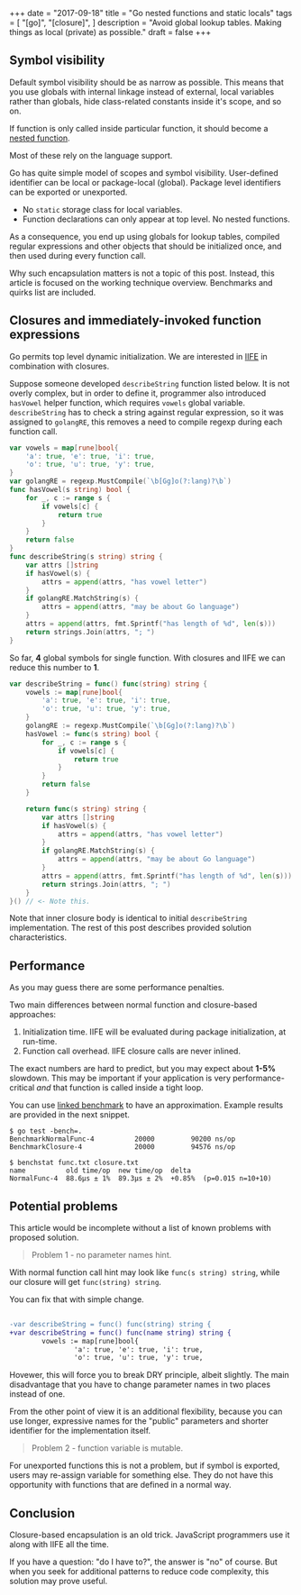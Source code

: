+++
date = "2017-09-18"
title = "Go nested functions and static locals"
tags = [
    "[go]",
    "[closure]",
]
description = "Avoid global lookup tables. Making things as local (private) as possible."
draft = false
+++

## Symbol visibility

Default symbol visibility should be as narrow as possible.
This means that you use globals with internal linkage instead of external,
local variables rather than globals, hide class-related constants inside
it's scope, and so on. 

If function is only called inside particular function,
it should become a [nested function](https://en.wikipedia.org/wiki/Nested_function).

Most of these rely on the language support.

Go has quite simple model of scopes and symbol visibility.
User-defined identifier can be local or package-local (global).
Package level identifiers can be exported or unexported.

- No `static` storage class for local variables.
- Function declarations can only appear at top level. No nested functions.

As a consequence, you end up using globals for lookup tables,
compiled regular expressions and other objects that should
be initialized once, and then used during every function call.

Why such encapsulation matters is not a topic of this post.
Instead, this article is focused on the working technique overview.
Benchmarks and quirks list are included.

## Closures and immediately-invoked function expressions

Go permits top level dynamic initialization.
We are interested in [IIFE](https://en.wikipedia.org/wiki/Immediately-invoked_function_expression)
in combination with closures.

Suppose someone developed `describeString` function listed below.
It is not overly complex, but in order to define it,
programmer also introduced `hasVowel` helper function,
which requires `vowels` global variable.
`describeString` has to check a string against
regular expression, so it was assigned to `golangRE`,
this removes a need to compile regexp during each function call.

```go
var vowels = map[rune]bool{
    'a': true, 'e': true, 'i': true,
    'o': true, 'u': true, 'y': true,
}
var golangRE = regexp.MustCompile(`\b[Gg]o(?:lang)?\b`)
func hasVowel(s string) bool {
    for _, c := range s {
        if vowels[c] {
            return true
        }
    }
    return false
}
func describeString(s string) string {
    var attrs []string
    if hasVowel(s) {
        attrs = append(attrs, "has vowel letter")
    }
    if golangRE.MatchString(s) {
        attrs = append(attrs, "may be about Go language")
    }
    attrs = append(attrs, fmt.Sprintf("has length of %d", len(s)))
    return strings.Join(attrs, "; ")
}
```

So far, **4** global symbols for single function.
With closures and IIFE we can reduce this number to **1**.

```go
var describeString = func() func(string) string {
    vowels := map[rune]bool{
        'a': true, 'e': true, 'i': true,
        'o': true, 'u': true, 'y': true,
    }
    golangRE := regexp.MustCompile(`\b[Gg]o(?:lang)?\b`)
    hasVowel := func(s string) bool {
        for _, c := range s {
            if vowels[c] {
                return true
            }
        }
        return false
    }

    return func(s string) string {
        var attrs []string
        if hasVowel(s) {
            attrs = append(attrs, "has vowel letter")
        }
        if golangRE.MatchString(s) {
            attrs = append(attrs, "may be about Go language")
        }
        attrs = append(attrs, fmt.Sprintf("has length of %d", len(s)))
        return strings.Join(attrs, "; ")
    }
}() // <- Note this.
```

Note that inner closure body is identical to initial `describeString` implementation.
The rest of this post describes provided solution characteristics.

## Performance

As you may guess there are some performance penalties.

Two main differences between normal function and closure-based approaches:

1. Initialization time. IIFE will be evaluated during package initialization, at run-time.
2. Function call overhead. IIFE closure calls are never inlined.

The exact numbers are hard to predict, but you may expect about **1-5%** slowdown.
This may be important if your application is very performance-critical *and* that
function is called inside a tight loop.

You can use [linked benchmark](/blog/code/closure_test.go) to have an approximation.
Example results are provided in the next snippet.

```text
$ go test -bench=.
BenchmarkNormalFunc-4   	   20000	     90200 ns/op
BenchmarkClosure-4      	   20000	     94576 ns/op

$ benchstat func.txt closure.txt 
name          old time/op  new time/op  delta
NormalFunc-4  88.6µs ± 1%  89.3µs ± 2%  +0.85%  (p=0.015 n=10+10)
```

## Potential problems

This article would be incomplete without a list of known problems with
proposed solution.

> Problem 1 - no parameter names hint.

With normal function call hint may look like `func(s string) string`,
while our closure will get `func(string) string`. 

You can fix that with simple change.

```diff
 
-var describeString = func() func(string) string {
+var describeString = func() func(name string) string {
        vowels := map[rune]bool{
                'a': true, 'e': true, 'i': true,
                'o': true, 'u': true, 'y': true,
```

Hovewer, this will force you to break DRY principle, albeit slightly.
The main disadvantage that you have to change parameter names in two
places instead of one. 

From the other point of view it is an additional flexibility, 
because you can use longer, expressive names for the "public" parameters and
shorter identifier for the implementation itself.

> Problem 2 - function variable is mutable.

For unexported functions this is not a problem,
but if symbol is exported, users may re-assign variable for
something else. They do not have this opportunity with
functions that are defined in a normal way.

## Conclusion

Closure-based encapsulation is an old trick.
JavaScript programmers use it along with IIFE all the time.

If you have a question: "do I have to?",
the answer is "no" of course.
But when you seek for additional patterns to reduce code
complexity, this solution may prove useful.
